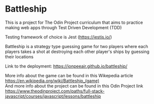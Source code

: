 # Battleship

This is a project for The Odin Project curriculum that aims to practice making web apps through Test Driven Development (TDD)

Testing framework of choice is Jest (https://jestjs.io/)

Battleship is a strategy type guessing game for two players where each players takes a shot at destroying each other player's ships by guessing their locations

Link to the deployment: https://jonpeeair.github.io/battleship/

More info about the game can be found in this Wikepedia article https://en.wikipedia.org/wiki/Battleship_(game)  
And more info about the project can be found in this Odin Project link https://www.theodinproject.com/paths/full-stack-javascript/courses/javascript/lessons/battleship
